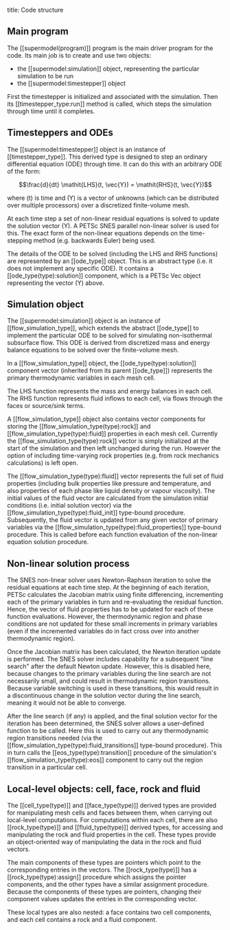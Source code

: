 title: Code structure

## Main program

The [[supermodel(program)]] program is the main driver program for the code. Its main job is to create and use two objects:

- the [[supermodel:simulation]] object, representing the particular simulation to be run
- the [[supermodel:timestepper]] object

First the timestepper is initialized and associated with the simulation. Then its [[timestepper_type:run]] method is called, which steps the simulation through time until it completes.

## Timesteppers and ODEs

The [[supermodel:timestepper]] object is an instance of [[timestepper_type]]. This derived type is designed to step an ordinary differential equation (ODE) through time. It can do this with an arbitrary ODE of the form:

$$\frac{d}{dt} \mathit{LHS}(t, \vec{Y}) = \mathit{RHS}(t, \vec{Y})$$

where \(t\) is time and \(Y\) is a vector of unknowns (which can be distributed over multiple processors) over a discretized finite-volume mesh.

At each time step a set of non-linear residual equations is solved to update the solution vector \(Y\). A PETSc SNES parallel non-linear solver is used for this. The exact form of the non-linear equations depends on the time-stepping method (e.g. backwards Euler) being used.

The details of the ODE to be solved (including the LHS and RHS functions) are represented by an [[ode_type]] object. This is an abstract type (i.e. it does not implement any specific ODE). It contains a [[ode_type(type):solution]] component, which is a PETSc Vec object representing the vector \(Y\) above.

## Simulation object

The [[supermodel:simulation]] object is an instance of [[flow_simulation_type]], which extends the abstract [[ode_type]] to implement the particular ODE to be solved for simulating non-isothermal subsurface flow. This ODE is derived from discretized mass and energy balance equations to be solved over the finite-volume mesh.

In a [[flow_simulation_type]] object, the [[ode_type(type):solution]] component vector (inherited from its parent [[ode_type]]) represents the primary thermodynamic variables in each mesh cell.

The LHS function represents the mass and energy balances in each cell. The RHS function represents fluid inflows to each cell, via flows through the faces or source/sink terms.

A [[flow_simulation_type]] object also contains vector components for storing the [[flow_simulation_type(type):rock]] and [[flow_simulation_type(type):fluid]] properties in each mesh cell. Currently the [[flow_simulation_type(type):rock]] vector is simply initialized at the start of the simulation and then left unchanged during the run. However the option of including time-varying rock properties (e.g. from rock mechanics calculations) is left open.

The [[flow_simulation_type(type):fluid]] vector represents the full set of fluid properties (including bulk properties like pressure and temperature, and also properties of each phase like liquid density or vapour viscosity). The initial values of the fluid vector are calculated from the simulation initial conditions (i.e. initial solution vector) via the [[flow_simulation_type(type):fluid_init]] type-bound procedure. Subsequently, the fluid vector is updated from any given vector of primary variables via the [[flow_simulation_type(type):fluid_properties]] type-bound procedure. This is called before each function evaluation of the non-linear equation solution procedure.

## Non-linear solution process

The SNES non-linear solver uses Newton-Raphson iteration to solve the residual equations at each time step. At the beginning of each iteration, PETSc calculates the Jacobian matrix using finite differencing, incrementing each of the primary variables in turn and re-evaluating the residual function. Hence, the vector of fluid properties has to be updated for each of these function evaluations. However, the thermodynamic region and phase conditions are not updated for these small increments in primary variables (even if the incremented variables do in fact cross over into another thermodynamic region).

Once the Jacobian matrix has been calculated, the Newton iteration update is performed. The SNES solver includes capability for a subsequent "line search" after the default Newton update. However, this is disabled here, because changes to the primary variables during the line search are not necessarily small, and could result in thermodynamic region transitions. Because variable switching is used in these transitions, this would result in a discontinuous change in the solution vector during the line search, meaning it would not be able to converge.

After the line search (if any) is applied, and the final solution vector for the iteration has been determined, the SNES solver allows a user-defined function to be called. Here this is used to carry out any thermodynamic region transitions needed (via the [[flow_simulation_type(type):fluid_transitions]] type-bound procedure). This in turn calls the [[eos_type(type):transition]] procedure of the simulation's [[flow_simulation_type(type):eos]] component to carry out the region transition in a particular cell.

## Local-level objects: cell, face, rock and fluid

The [[cell_type(type)]] and [[face_type(type)]] derived types are provided for manipulating mesh cells and faces between them, when carrying out local-level computations. For computations within each cell, there are also [[rock_type(type)]] and [[fluid_type(type)]] derived types, for accessing and manipulating the rock and fluid properties in the cell. These types provide an object-oriented way of manipulating the data in the rock and fluid vectors.

The main components of these types are pointers which point to the corresponding entries in the vectors. The [[rock_type(type)]] has a [[rock_type(type):assign]] procedure which assigns the pointer components, and the other types have a similar assignment procedure. Because the components of these types are pointers, changing their component values updates the entries in the corresponding vector.

These local types are also nested: a face contains two cell components, and each cell contains a rock and a fluid component.
